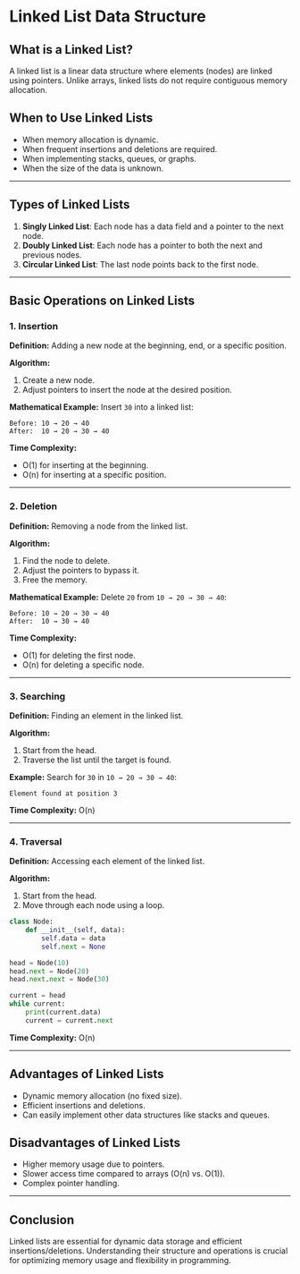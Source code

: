 # Linked List Data Structure

## What is a Linked List?
A linked list is a linear data structure where elements (nodes) are linked using pointers. Unlike arrays, linked lists do not require contiguous memory allocation.

## When to Use Linked Lists
- When memory allocation is dynamic.
- When frequent insertions and deletions are required.
- When implementing stacks, queues, or graphs.
- When the size of the data is unknown.

---

## Types of Linked Lists
1. **Singly Linked List**: Each node has a data field and a pointer to the next node.
2. **Doubly Linked List**: Each node has a pointer to both the next and previous nodes.
3. **Circular Linked List**: The last node points back to the first node.

---

## Basic Operations on Linked Lists

### 1. Insertion
**Definition:** Adding a new node at the beginning, end, or a specific position.

**Algorithm:**
1. Create a new node.
2. Adjust pointers to insert the node at the desired position.

**Mathematical Example:**
Insert `30` into a linked list:
```
Before: 10 → 20 → 40
After:  10 → 20 → 30 → 40
```

**Time Complexity:**
- O(1) for inserting at the beginning.
- O(n) for inserting at a specific position.

---

### 2. Deletion
**Definition:** Removing a node from the linked list.

**Algorithm:**
1. Find the node to delete.
2. Adjust the pointers to bypass it.
3. Free the memory.

**Mathematical Example:**
Delete `20` from `10 → 20 → 30 → 40`:
```
Before: 10 → 20 → 30 → 40
After:  10 → 30 → 40
```

**Time Complexity:**
- O(1) for deleting the first node.
- O(n) for deleting a specific node.

---

### 3. Searching
**Definition:** Finding an element in the linked list.

**Algorithm:**
1. Start from the head.
2. Traverse the list until the target is found.

**Example:** Search for `30` in `10 → 20 → 30 → 40`:
```
Element found at position 3
```

**Time Complexity:** O(n)

---

### 4. Traversal
**Definition:** Accessing each element of the linked list.

**Algorithm:**
1. Start from the head.
2. Move through each node using a loop.

```python
class Node:
    def __init__(self, data):
        self.data = data
        self.next = None

head = Node(10)
head.next = Node(20)
head.next.next = Node(30)

current = head
while current:
    print(current.data)
    current = current.next
```

**Time Complexity:** O(n)

---

## Advantages of Linked Lists
- Dynamic memory allocation (no fixed size).
- Efficient insertions and deletions.
- Can easily implement other data structures like stacks and queues.

## Disadvantages of Linked Lists
- Higher memory usage due to pointers.
- Slower access time compared to arrays (O(n) vs. O(1)).
- Complex pointer handling.

---

## Conclusion
Linked lists are essential for dynamic data storage and efficient insertions/deletions. Understanding their structure and operations is crucial for optimizing memory usage and flexibility in programming.

